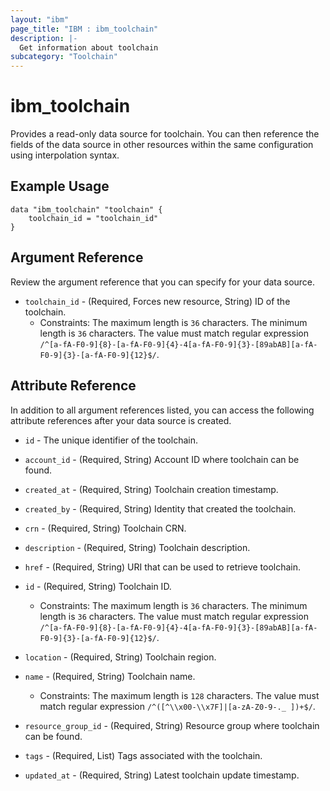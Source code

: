 ```yaml
---
layout: "ibm"
page_title: "IBM : ibm_toolchain"
description: |-
  Get information about toolchain
subcategory: "Toolchain"
---
```


# ibm_toolchain

Provides a read-only data source for toolchain. You can then reference the fields of the data source in other resources within the same configuration using interpolation syntax.

## Example Usage

```hcl
data "ibm_toolchain" "toolchain" {
	toolchain_id = "toolchain_id"
}
```

## Argument Reference

Review the argument reference that you can specify for your data source.

* `toolchain_id` - (Required, Forces new resource, String) ID of the toolchain.
  * Constraints: The maximum length is `36` characters. The minimum length is `36` characters. The value must match regular expression `/^[a-fA-F0-9]{8}-[a-fA-F0-9]{4}-4[a-fA-F0-9]{3}-[89abAB][a-fA-F0-9]{3}-[a-fA-F0-9]{12}$/`.

## Attribute Reference

In addition to all argument references listed, you can access the following attribute references after your data source is created.

* `id` - The unique identifier of the toolchain.
* `account_id` - (Required, String) Account ID where toolchain can be found.

* `created_at` - (Required, String) Toolchain creation timestamp.

* `created_by` - (Required, String) Identity that created the toolchain.

* `crn` - (Required, String) Toolchain CRN.

* `description` - (Required, String) Toolchain description.

* `href` - (Required, String) URI that can be used to retrieve toolchain.

* `id` - (Required, String) Toolchain ID.
  * Constraints: The maximum length is `36` characters. The minimum length is `36` characters. The value must match regular expression `/^[a-fA-F0-9]{8}-[a-fA-F0-9]{4}-4[a-fA-F0-9]{3}-[89abAB][a-fA-F0-9]{3}-[a-fA-F0-9]{12}$/`.

* `location` - (Required, String) Toolchain region.

* `name` - (Required, String) Toolchain name.
  * Constraints: The maximum length is `128` characters. The value must match regular expression `/^([^\\x00-\\x7F]|[a-zA-Z0-9-._ ])+$/`.

* `resource_group_id` - (Required, String) Resource group where toolchain can be found.

* `tags` - (Required, List) Tags associated with the toolchain.

* `updated_at` - (Required, String) Latest toolchain update timestamp.

